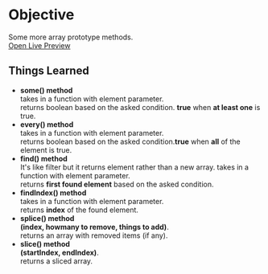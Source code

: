 # Objective

Some more array prototype methods.<br>
[Open Live Preview](https://ash-ishsharma.github.io/mini-js-projects/05-array-cardio-day2/)

## Things Learned

- <strong>some() method</strong><br>
  takes in a function with element parameter.<br>
  returns boolean based on the asked condition. <strong>true</strong> when <strong>at least one</strong> is true.
- <strong>every() method</strong><br>
  takes in a function with element parameter.<br>
  returns boolean based on the asked condition.<strong>true</strong> when <strong>all</strong> of the element is true.
- <strong>find() method</strong><br>
  It's like filter but it returns element rather than a new array.
  takes in a function with element parameter.<br>
  returns <strong>first found element</strong> based on the asked condition.
- <strong>findIndex() method</strong><br>
  takes in a function with element parameter.<br>
  returns <strong>index</strong> of the found element.
- <strong>splice() method</strong><br>
  <strong>(index, howmany to remove, things to add)</strong>.<br>
  returns an array with removed items (if any).
- <strong>slice() method</strong><br>
  <strong>(startIndex, endIndex)</strong>.<br>
  returns a sliced array.
